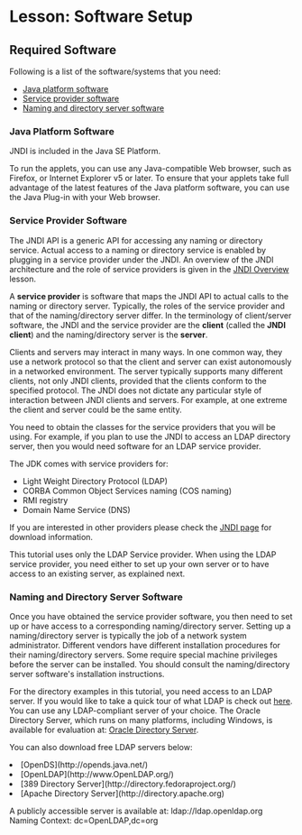 
# Lesson: Software Setup

## Required Software

Following is a list of the software/systems that you need:

- [Java platform software](#JDK)
- [Service provider software](#PROVIDER)
- [Naming and directory server software](#SERVER)

### <a name="JDK" id="JDK">Java Platform Software</a>

JNDI is included in the Java SE Platform.

To run the applets, you can use any Java-compatible Web browser, such as Firefox, or Internet Explorer v5 or later. To ensure that your applets take full advantage of the latest features of the Java platform software, you can use the Java Plug-in with your Web browser.

### <a name="PROVIDER" id="PROVIDER">Service Provider Software</a>

The JNDI API is a generic API for accessing any naming or directory service. Actual access to a naming or directory service is enabled by plugging in a service provider under the JNDI. An overview of the JNDI architecture and the role of service providers is given in the 
[JNDI Overview](../overview/index.html) lesson.

A **service provider** is software that maps the JNDI API to actual calls to the naming or directory server. Typically, the roles of the service provider and that of the naming/directory server differ. In the terminology of client/server software, the JNDI and the service provider are the **client** (called the **JNDI client**) and the naming/directory server is the **server**.

Clients and servers may interact in many ways. In one common way, they use a network protocol so that the client and server can exist autonomously in a networked environment. The server typically supports many different clients, not only JNDI clients, provided that the clients conform to the specified protocol. The JNDI does not dictate any particular style of interaction between JNDI clients and servers. For example, at one extreme the client and server could be the same entity.

You need to obtain the classes for the service providers that you will be using. For example, if you plan to use the JNDI to access an LDAP directory server, then you would need software for an LDAP service provider.

The JDK comes with service providers for:

- Light Weight Directory Protocol (LDAP)
- CORBA Common Object Services naming (COS naming)
- RMI registry
- Domain Name Service (DNS)

If you are interested in other providers please check the 
[JNDI page](http://www.oracle.com/technetwork/java/jndi/index.html) for download information.

This tutorial uses only the LDAP Service provider. When using the LDAP service provider, you need either to set up your own server or to have access to an existing server, as explained next.

### <a name="SERVER" id="SERVER">Naming and Directory Server Software</a>

Once you have obtained the service provider software, you then need to set up or have access to a corresponding naming/directory server. Setting up a naming/directory server is typically the job of a network system administrator. Different vendors have different installation procedures for their naming/directory servers. Some require special machine privileges before the server can be installed. You should consult the naming/directory server software's installation instructions.

For the directory examples in this tutorial, you need access to an LDAP server. If you would like to take a quick tour of what LDAP is check out 
[here](http://en.wikipedia.org/wiki/LDAP). You can use any LDAP-compliant server of your choice. The Oracle Directory Server, which runs on many platforms, including Windows, is available for evaluation at: 
[Oracle Directory Server](http://www.oracle.com/technetwork/testcontent/index-085178.html).

You can also download free LDAP servers below:

<li>
[OpenDS](http://opends.java.net/)</li>
<li>
[OpenLDAP](http://www.OpenLDAP.org/)</li>
<li>
[389 Directory Server](http://directory.fedoraproject.org/)</li>
<li>
[Apache Directory Server](http://directory.apache.org)</li>

A publicly accessible server is available at: ldap://ldap.openldap.org Naming Context: dc=OpenLDAP,dc=org
